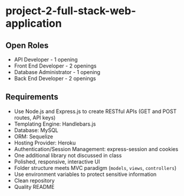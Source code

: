 # project-2-full-stack-web-application

## Open Roles

- API Developer - 1 opening
- Front End Developer - 2 openings
- Database Administrator - 1 opening
- Back End Developer - 2 openings

## Requirements

- Use Node.js and Express.js to create RESTful APIs (GET and POST routes, API keys)
- Templating Engine: Handlebars.js
- Database: MySQL
- ORM: Sequelize
- Hosting Provider: Heroku
- Authentication/Session Management: express-session and cookies
- One additional library not discussed in class
- Polished, responsive, interactive UI
- Folder structure meets MVC paradigm (`models`, `views`, `controllers`)
- Use environment variables to protect sensitive information
- Clean repository
- Quality README

